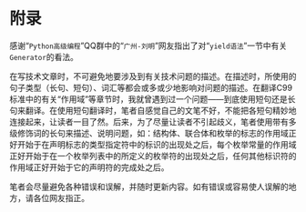 
附录
===

感谢“`Python高级编程`”QQ群中的“`广州-刘明`”网友指出了对“`yield语法`”一节中有关`Generator`的看法。

在写技术文章时，不可避免地要涉及到有关技术问题的描述。在描述时，所使用的句子类型（长句、短句）、词汇等都会或多或少地影响对问题的描述。在翻译C99标准中的有关“作用域”等章节时，我就曾遇到过一个问题——到底使用短句还是长句来翻译。在使用短句翻译时，笔者自感觉自己的文笔不好，不能把各短句精妙地连接起来，让读者一目了然。后来，为了尽量让读者不引起歧义，笔者使用带有多级修饰词的长句来描述、说明问题，如：结构体、联合体和枚举的标志的作用域正好开始于在声明标志的类型指定符中的标识的出现处之后，每个枚举常量的作用域正好开始于在一个枚举列表中的所定义的枚举符的出现处之后，任何其他标识符的作用域正好开始于它的声明符的完成处之后。

笔者会尽量避免各种错误和误解，并随时更新内容。如有错误或容易使人误解的地方，请各位网友指正。
